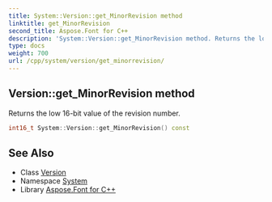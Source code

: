```yaml
---
title: System::Version::get_MinorRevision method
linktitle: get_MinorRevision
second_title: Aspose.Font for C++
description: 'System::Version::get_MinorRevision method. Returns the low 16-bit value of the revision number in C++.'
type: docs
weight: 700
url: /cpp/system/version/get_minorrevision/
---
```

## Version::get_MinorRevision method


Returns the low 16-bit value of the revision number.

```cpp
int16_t System::Version::get_MinorRevision() const
```

## See Also

* Class [Version](../)
* Namespace [System](../../)
* Library [Aspose.Font for C++](../../../)
